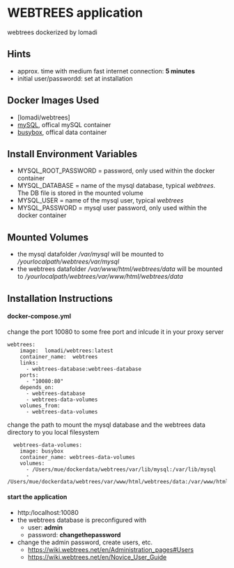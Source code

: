 # WEBTREES application
webtrees dockerized by lomadi

## Hints
* approx. time with medium fast internet connection: **5 minutes**
* initial user/passwordd: set at installation


## Docker Images Used
 * [lomadi/webtrees]
 * [mySQL](https://hub.docker.com/_/mysql/), offical mySQL container
 * [busybox](https://hub.docker.com/_/busybox/), offical data container
 
## Install Environment Variables
  *	MYSQL_ROOT_PASSWORD = password, only used within the docker container
  * MYSQL_DATABASE = name of the mysql database, typical *webtrees*. The DB file is stored in the mounted volume
  * MYSQL_USER = name of the mysql user, typical *webtrees*
  * MYSQL_PASSWORD = mysql user password, only used within the docker container

## Mounted Volumes

* the mysql datafolder _/var/mysql_ will be mounted to _/yourlocalpath/webtrees/var/mysql_ 
* the webtrees datafolder _/var/www/html/webtrees/data_ will be mounted to _/yourlocalpath/webtrees/var/www/html/webtrees/data_ 


## Installation Instructions 

#### docker-compose.yml
change the port 10080 to some free port and inlcude it in your proxy server
```
webtrees:
    image:  lomadi/webtrees:latest
    container_name:  webtrees
    links:
      - webtrees-database:webtrees-database
    ports:
      - "10080:80"
    depends_on:
      - webtrees-database
      - webtrees-data-volumes
    volumes_from: 
      - webtrees-data-volumes
```
change the path to mount the mysql database and the webtrees data directory to you local filesystem
```
  webtrees-data-volumes:
    image: busybox
    container_name: webtrees-data-volumes
    volumes:
      - /Users/mue/dockerdata/webtrees/var/lib/mysql:/var/lib/mysql
      - /Users/mue/dockerdata/webtrees/var/www/html/webtrees/data:/var/www/html/webtrees/data
```

#### start the application

* http:/localhost:10080
* the webtrees database is preconfigured with 
  * user: __admin__
  * password: __changethepassword__
 * change the admin password, create users, etc.
   * https://wiki.webtrees.net/en/Administration_pages#Users
   * https://wiki.webtrees.net/en/Novice_User_Guide
   


